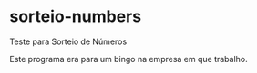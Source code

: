 # sorteio-numbers
Teste para Sorteio de Números

Este programa era para um bingo na empresa em que trabalho.
